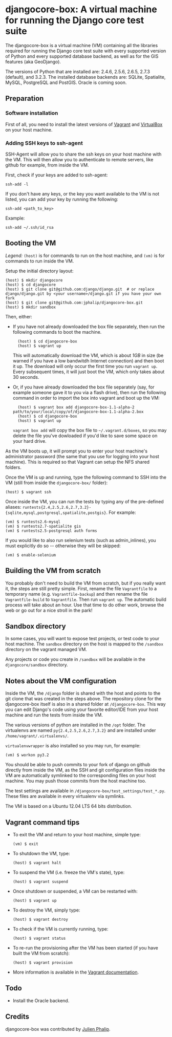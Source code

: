 djangocore-box: A virtual machine for running the Django core test suite
========================================================================

The djangocore-box is a virtual machine (VM) containing all the libraries
required for running the Django core test suite with every supported version of
Python and every supported database backend, as well as for the GIS features
(aka GeoDjango).

The versions of Python that are installed are: 2.4.6, 2.5.6, 2.6.5, 2.7.3
(default), and 3.2.3. The installed database backends are: SQLite, Spatialite,
MySQL, PostgreSQL and PostGIS. Oracle is coming soon.

Preparation
-----------

### Software installation

First of all, you need to install the latest versions of
[Vagrant](http://downloads.vagrantup.com/) and
[VirtualBox](https://www.virtualbox.org/wiki/Downloads) on your host machine.


### Adding SSH keys to ssh-agent

SSH-Agent will allow you to share the ssh keys on your host machine with the
VM. This will then allow you to authenticate to remote servers, like github
for example, from inside the VM.

First, check if your keys are added to ssh-agent:

    ssh-add -l

If you don't have any keys, or the key you want available to the VM is not
listed, you can add your key by running the following:

    ssh-add <path_to_key>

Example:

    ssh-add ~/.ssh/id_rsa

Booting the VM
--------------

_Legend:_ `(host)` is for commands to run on the host machine, and `(vm)` is
for commands to run inside the VM.

Setup the initial directory layout:

    (host) $ mkdir djangocore
    (host) $ cd djangocore
    (host) $ git clone git@github.com:django/django.git  # or replace django/django.git by <your username>/django.git if you have your own fork
    (host) $ git clone git@github.com:jphalip/djangocore-box.git
    (host) $ mkdir sandbox

Then, either:

* If you have not already downloaded the box file separately, then run the
  following commands to boot the machine.

        (host) $ cd djangocore-box
        (host) $ vagrant up

  This will automatically download the VM, which is about _1GB_ in size (be
  warned if you have a low bandwitdh Internet connection) and then boot it up.
  The download will only occur the first time you run `vagrant up`. Every
  subsequent times, it will just boot the VM, which only takes about 30
  seconds.

* Or, if you have already downloaded the box file separately (say, for example
  someone gave it to you via a flash drive), then run the following command in
  order to import the box into vagrant and boot up the VM:

        (host) $ vagrant box add djangocore-box-1.1-alpha-2 path/to/your/local/copy/of/djangocore-box-1.1-alpha-2.box
        (host) $ cd djangocore-box
        (host) $ vagrant up

  `vagrant box add` will copy the box file to `~/.vagrant.d/boxes`, so you may
  delete the file you've dowloaded if you'd like to save some space on your
  hard drive.

As the VM boots up, it will prompt you to enter your host machine's
administrator password (the same that you use for logging into your host
machine). This is required so that Vagrant can setup the NFS shared folders.

Once the VM is up and running, type the following command to SSH into the VM
(still from inside the `djangocore-box/` folder):

    (host) $ vagrant ssh

Once inside the VM, you can run the tests by typing any of the pre-defined
aliases: `runtests{2.4,2.5,2.6,2.7,3.2}-{sqlite,mysql,postgresql,spatialite,postgis}`.
For example:

    (vm) $ runtests2.6-mysql
    (vm) $ runtests2.7-spatialite gis
    (vm) $ runtests2.5-postgresql auth forms

If you would like to also run selenium tests (such as admin_inlines), you must explicitly do so -- otherwise they will be skipped:

    (vm) $ enable-selenium

Building the VM from scratch
----------------------------

You probably don't need to build the VM from scratch, but if you really want
it, the steps are still pretty simple. First, rename the file `Vagrantfile` to
a temporary name (e.g. `Vagrantfile-backup`) and then rename the file
`Vagrantfile-build` to `Vagrantfile`. Then run `vagrant up`. The automatic
build process will take about an hour. Use that time to do other work, browse
the web or go out for a nice stroll in the park!

Sandbox directory
-----------------

In some cases, you will want to expose test projects, or test code to your host
machine. The `sandbox` directory on the host is mapped to the `/sandbox`
directory on the vagrant managed VM.

Any projects or code you create in `/sandbox` will be available in the
`djangocore/sandbox` directory.

Notes about the VM configuration
--------------------------------

Inside the VM, the `/django` folder is shared with the host and points to the
git clone that was created in the steps above. The repository clone for the
djangocore-box itself is also in a shared folder at `/djangocore-box`. This way
you can edit Django's code using your favorite editor/IDE from your host
machine and run the tests from inside the VM.

The various versions of python are installed in the `/opt` folder. The
virtualenvs are named `py{2.4,2.5,2.6,2.7,3.2}` and are installed under
`/home/vagrant/.virtualenvs/`.

`virtualenvwrapper` is also installed so you may run, for example:

    (vm) $ workon py3.2

You should be able to push commits to your fork of django on github directly
from inside the VM, as the SSH and git configuration files inside the VM are
automatically symlinked to the corresponding files on your host machine. You
may push those commits from the host machine too.

The test settings are available in `/djangocore-box/test_settings/test_*.py`.
These files are available in every virtualenv via symlinks.

The VM is based on a Ubuntu 12.04 LTS 64 bits distribution.

Vagrant command tips
--------------------

- To exit the VM and return to your host machine, simple type:

    `(vm) $ exit`

- To shutdown the VM, type:

    `(host) $ vagrant halt`

- To suspend the VM (i.e. freeze the VM's state), type:

    `(host) $ vagrant suspend`

- Once shutdown or suspended, a VM can be restarted with:

    `(host) $ vagrant up`

- To destroy the VM, simply type:

    `(host) $ vagrant destroy`

- To check if the VM is currently running, type:

    `(host) $ vagrant status`

- To re-run the provisioning after the VM has been started (if you have built
  the VM from scratch):

    `(host) $ vagrant provision`

- More information is available in the [Vagrant documentation](http://vagrantup.com/v1/docs/index.html).


Todo
----

- Install the Oracle backend.

Credits
-------

djangocore-box was contributed by [Julien Phalip](https://twitter.com/julienphalip).
